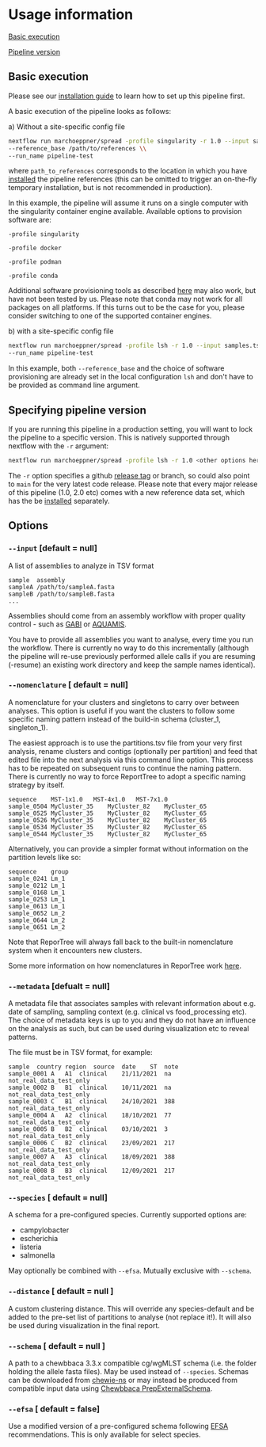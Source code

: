 # Usage information

[Basic execution](#basic-execution)

[Pipeline version](#specifying-pipeline-version)

## Basic execution

Please see our [installation guide](installation.md) to learn how to set up this pipeline first. 

A basic execution of the pipeline looks as follows:

a) Without a site-specific config file

```bash
nextflow run marchoeppner/spread -profile singularity -r 1.0 --input samples.tsv \\
--reference_base /path/to/references \\
--run_name pipeline-test
```

where `path_to_references` corresponds to the location in which you have [installed](installation.md) the pipeline references (this can be omitted to trigger an on-the-fly temporary installation, but is not recommended in production). 

In this example, the pipeline will assume it runs on a single computer with the singularity container engine available. Available options to provision software are:

`-profile singularity`

`-profile docker` 

`-profile podman` 

`-profile conda` 

Additional software provisioning tools as described [here](https://www.nextflow.io/docs/latest/container.html) may also work, but have not been tested by us. Please note that conda may not work for all packages on all platforms. If this turns out to be the case for you, please consider switching to one of the supported container engines. 

b) with a site-specific config file

```bash
nextflow run marchoeppner/spread -profile lsh -r 1.0 --input samples.tsv \\
--run_name pipeline-test 
```

In this example, both `--reference_base` and the choice of software provisioning are already set in the local configuration `lsh` and don't have to be provided as command line argument. 

## Specifying pipeline version

If you are running this pipeline in a production setting, you will want to lock the pipeline to a specific version. This is natively supported through nextflow with the `-r` argument:

```bash
nextflow run marchoeppner/spread -profile lsh -r 1.0 <other options here>
```

The `-r` option specifies a github [release tag](https://github.com/marchoeppner/spread/releases) or branch, so could also point to `main` for the very latest code release. Please note that every major release of this pipeline (1.0, 2.0 etc) comes with a new reference data set, which has the be [installed](installation.md) separately.

## Options

### `--input` [default = null]

A list of assemblies to analyze in TSV format

```TSV
sample  assembly
sampleA /path/to/sampleA.fasta
sampleB /path/to/sampleB.fasta
...
```

Assemblies should come from an assembly workflow with proper quality control - such as [GABI](https://github.com/bio-raum/gabi) or [AQUAMIS](https://gitlab.com/bfr_bioinformatics/AQUAMIS).

You have to provide all assemblies you want to analyse, every time you run the workflow. There is currently no way to do this incrementally (although the pipeline will re-use previously performed allele calls if you are resuming (-resume) an existing work directory and keep the sample names identical).

### `--nomenclature` [ default = null]

A nomenclature for your clusters and singletons to carry over between analyses. This option is useful if you want the clusters to follow some specific naming pattern instead of the build-in schema (cluster_1, singleton_1).

The easiest approach is to use the partitions.tsv file from your very first analysis, rename clusters and contigs (optionally per partition) and feed that edited file into the next analysis via this command line option. This process has to be repeated on subsequent runs to continue the naming pattern. There is currently no way to force ReportTree to adopt a specific naming strategy by itself.  

```TSV
sequence	MST-1x1.0	MST-4x1.0	MST-7x1.0
sample_0504	MyCluster_35	MyCluster_82	MyCluster_65
sample_0525	MyCluster_35	MyCluster_82	MyCluster_65
sample_0526	MyCluster_35	MyCluster_82	MyCluster_65
sample_0534	MyCluster_35	MyCluster_82	MyCluster_65
sample_0544	MyCluster_35	MyCluster_82	MyCluster_65
```

Alternatively, you can provide a simpler format without information on the partition levels like so:

```TSV
sequence	group
sample_0241	Lm_1
sample_0212	Lm_1
sample_0168	Lm_1
sample_0253	Lm_1
sample_0613	Lm_1
sample_0652	Lm_2
sample_0644	Lm_2
sample_0651	Lm_2
```

Note that ReporTree will always fall back to the built-in nomenclature system when it encounters new clusters. 

Some more information on how nomenclatures in ReporTree work [here](https://github.com/insapathogenomics/ReporTree/wiki/3.-Nomenclature).

### `--metadata` [defualt = null]

A metadata file that associates samples with relevant information about e.g. date of sampling, sampling context (e.g. clinical vs food_processing etc). The choice of metadata keys is up to you and they do not have an influence on the analysis as such, but can be used during visualization etc to reveal patterns.

The file must be in TSV format, for example:

```TSV
sample	country	region	source	date	ST	note
sample_0001	A	A1	clinical	21/11/2021	na	not_real_data_test_only
sample_0002	B	B1	clinical	10/11/2021	na	not_real_data_test_only
sample_0003	C	B1	clinical	24/10/2021	388	not_real_data_test_only
sample_0004	A	A2	clinical	18/10/2021	77	not_real_data_test_only
sample_0005	B	B2	clinical	03/10/2021	3	not_real_data_test_only
sample_0006	C	B2	clinical	23/09/2021	217	not_real_data_test_only
sample_0007	A	A3	clinical	18/09/2021	388	not_real_data_test_only
sample_0008	B	B3	clinical	12/09/2021	217	not_real_data_test_only
```
### `--species` [ default = null]

A schema for a pre-configured species. Currently supported options are:

- campylobacter
- escherichia
- listeria
- salmonella

May optionally be combined with `--efsa`. Mutually exclusive with `--schema`. 

### `--distance` [ default = null ]

A custom clustering distance. This will override any species-default and be added to the pre-set list of partitions to analyse (not replace it!). It will also be used during visualization in the final report. 

### `--schema` [ default = null ]

A path to a chewbbaca 3.3.x compatible cg/wgMLST schema (i.e. the folder holding the allele fasta files). May be used instead of `--species`. Schemas can be downloaded from [chewie-ns](https://chewbbaca.readthedocs.io/en/latest/user/modules/DownloadSchema.html) or may instead be produced from compatible input data using [Chewbbaca PrepExternalSchema](https://chewbbaca.readthedocs.io/en/latest/user/modules/PrepExternalSchema.html).

### `--efsa` [ default = false]

Use a modified version of a pre-configured schema following [EFSA](https://www.efsa.europa.eu/en) recommendations. This is only available for select species. 